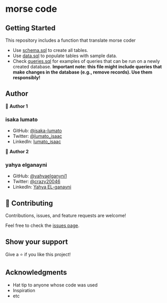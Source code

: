 # morse code

## Getting Started

This repository includes a function that translate morse coder

- Use [schema.sql](./schema.sql) to create all tables.
- Use [data.sql](./data.sql) to populate tables with sample data.
- Check [queries.sql](./queries.sql) for examples of queries that can be run on a newly created database. **Important note: this file might include queries that make changes in the database (e.g., remove records). Use them responsibly!**

## Author

👤 **Author 1**

### isaka lumato

- GitHub: [@isaka-lumato](https://github.com/isaka-lumato)
- Twitter: [@lumato_isaac](https://twitter.com/lumato_isaac)
- LinkedIn: [lumato_isaac](https://www.https://www.linkedin.com/in/isaka-william-90773020b/.com/in/yahya-el-ganayni-a456115b/)

👤 **Author 2**

### yahya elganayni

- GitHub: [@yahyaelganyni1](https://github.com/yahyaelganyni1)
- Twitter: [@crazy20046](https://twitter.com/crazy20046)
- LinkedIn: [Yahya EL-ganayni](https://www.linkedin.com/in/yahya-el-ganayni-a456115b/)

## 🤝 Contributing

Contributions, issues, and feature requests are welcome!

Feel free to check the [issues page](../../issues/).

## Show your support

Give a ⭐️ if you like this project!

## Acknowledgments

- Hat tip to anyone whose code was used
- Inspiration
- etc
